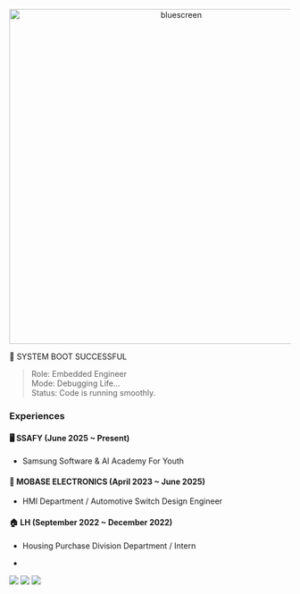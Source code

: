 <p align="center">
  <img src="https://media.giphy.com/media/DYZJsy6l7vHpu/giphy.gif" alt="bluescreen" width="600"/>
</p>

🧠 SYSTEM BOOT SUCCESSFUL  
> Role: Embedded Engineer  
> Mode: Debugging Life...  
> Status: Code is running smoothly.






### Experiences

#### 🖥️ SSAFY (June 2025 ~ Present)
- Samsung Software & AI Academy For Youth

#### 🚗 MOBASE ELECTRONICS (April 2023 ~ June 2025)
- HMI Department / Automotive Switch Design Engineer 

#### 🏠 LH (September 2022 ~ December 2022)
- Housing Purchase Division Department / Intern

- 
<img src="https://img.shields.io/badge/Python-3776AB?style=flat-square&logo=Python&logoColor=white"/> <img src="https://img.shields.io/badge/apple-000000?style=flat-square&logo=apple&logoColor=white"/> <img src="https://img.shields.io/badge/OpenAI-412991?style=flat-square&logo=OpenAI&logoColor=white"/>




